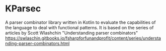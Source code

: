 # KParsec
A parser combinator library written in Kotlin to evaluate the capabilities of the language to deal with functional patterns.
It is based on the series of articles by Scott Wlashchin "Understanding parser combinators" https://swlaschin.gitbooks.io/fsharpforfunandprofit/content/series/understanding-parser-combinators.html
